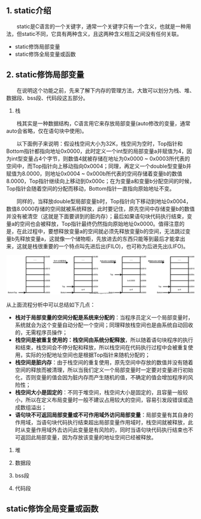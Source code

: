 ## 1. static介绍

&emsp;&emsp;static是C语言的一个关键字，通常一个关键字只有一个含义，也就是一种用法，但static不同，它具有两种含义，且这两种含义相互之间没有任何关联。

- static修饰局部变量
- static修饰全局变量或函数

## 2. static修饰局部变量

&emsp;&emsp;在说明这个功能之前，先来了解下内存的管理方法，大致可以划分为栈、堆、数据段、bss段、代码段这五部分。

1. 栈

&emsp;&emsp;栈其实是一种数据结构，C语言用它来存放局部变量(auto修改的变量，通常auto会省略，仅在语句块中使用)。

&emsp;&emsp;以下面例子来说明：假设栈空间大小为32K，栈空间为空时，Top指针和Bottom指针都指向地址0x0000，此时定义一个int型的局部变量a并赋值为4，因为int型变量占4个字节，则数值4就被存储在地址为0x0000 ~ 0x0003所代表的空间中，而Top指针向上移动指向0x0004；同理，再定义一个double型变量b并赋值为8.0000，则地址0x0004 ~ 0x000b所代表的空间存储着变量b的数值8.0000，Top指针继续向上移动到0x000c；在为变量a和变量b分配空间的时候，Top指针会随着空间的分配而移动，Bottom指针一直指向原始地址不变。

&emsp;&emsp;同样的，当释放double型局部变量b时，Top指针向下移动到地址0x0004，数值8.0000存储的空间就被系统释放，此时要记住，原先空间中存储变量b的数值并没有被清空（这就是下面要讲到的脏内存）；最后如果语句块代码执行结束，变量a的空间也会被释放，Top指针最终仍然指向原始地址0x0000。值得注意的是，在此过程中，要想释放变量a的空间就必须先释放变量b的空间，无法跳过变量b先释放变量a，这就像一个储物柜，先放进去的东西只能等到最后才能拿出来，这就是栈很重要的一个特点叫先进后出(FILO)，也可称为后进先出(LIFO)。

![](./image/stack.svg)

从上面流程分析中可以总结如下几点：

- **栈对于局部变量的空间分配是系统来分配的**：当程序员定义一个局部变量时，系统就会为这个变量自动分配一个空间；同理释放栈空间也是由系统自动回收的，无需程序员操作；
- **栈空间是被重复使用的：栈空间由系统分配释放**，所以随着语句块程序的执行和结束，栈空间会不停分配和释放，所以栈空间在代码执行过程中会被重复使用，实际的分配地址空间也是根据Top指针来随机分配的；
- **栈空间是脏内存**：由于栈空间的重复使用，原先空间中存放的数值并没有随着空间的释放而被清理，所以当我们定义一个局部变量时一定要对变量进行初始化，否则变量的值会因为脏内存而产生随机的值，不确定的值会增加程序的风险性；
- **栈空间大小是固定的**：不同于堆空间，栈空间大小是固定的，且容量一般较小，所以在定义布局变量时一般不建议占用较大的空间，容易引发段错误或造成数组溢出；
- **语句块不可返回局部变量或不可作用域外访问局部变量**：局部变量有其自身的作用域，当语句块代码执行结束超出局部变量作用域时，栈空间就被释放，此时从变量作用域外去访问此变量是有风险的，同时当语句块代码执行结束也不可返回此局部变量，因为存放该变量的地址空间已经被释放。

1. 堆


2. 数据段


3. bss段


4. 代码段



## static修饰全局变量或函数